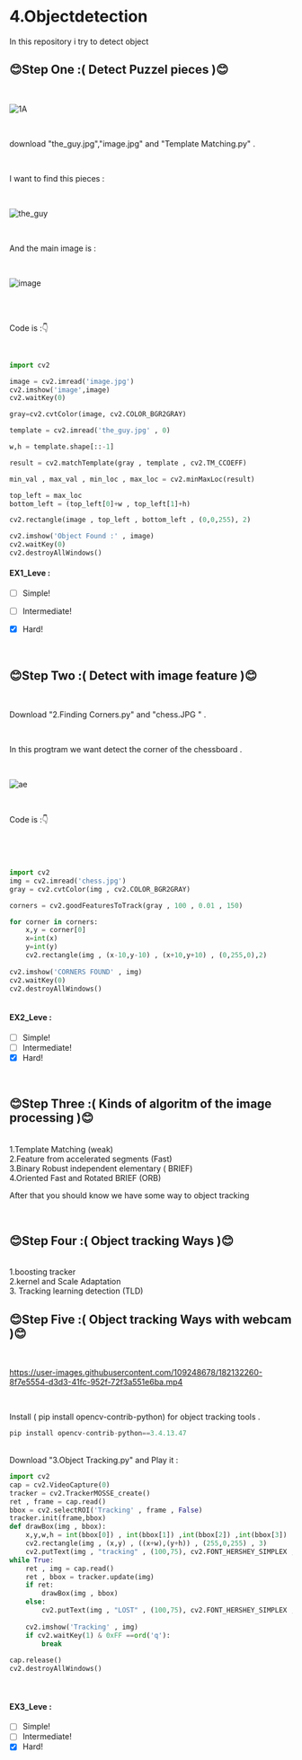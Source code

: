 # 4.Objectdetection
In this repository i try to detect object 
<br>

## :blush:Step One :( Detect Puzzel pieces ):blush:</b>

<br>

![1A](https://user-images.githubusercontent.com/109248678/181452436-8102b8b9-f651-4435-8111-d80ddef126f1.jpg)

<br>

download "the_guy.jpg","image.jpg" and "Template Matching.py" . 

<br>

I want to find this pieces :

<br>

![the_guy](https://user-images.githubusercontent.com/109248678/181450720-fb53d264-7448-4744-a805-b678f7b5ff41.jpg)

<br>

And the main image is :

<br>

![image](https://user-images.githubusercontent.com/109248678/181450848-c19598c7-9061-4d5b-8f32-303c2a53adf9.jpg)

<br>

<br>

Code is :👇

<br>

```python
import cv2

image = cv2.imread('image.jpg')
cv2.imshow('image',image)
cv2.waitKey(0)

gray=cv2.cvtColor(image, cv2.COLOR_BGR2GRAY)

template = cv2.imread('the_guy.jpg' , 0)

w,h = template.shape[::-1]

result = cv2.matchTemplate(gray , template , cv2.TM_CCOEFF)

min_val , max_val , min_loc , max_loc = cv2.minMaxLoc(result)

top_left = max_loc
bottom_left = (top_left[0]+w , top_left[1]+h)

cv2.rectangle(image , top_left , bottom_left , (0,0,255), 2)

cv2.imshow('Object Found :' , image)
cv2.waitKey(0)
cv2.destroyAllWindows()    
```
#### EX1_Leve :
- [ ] Simple! 
- [ ] Intermediate!
- [x] Hard!



<br>

## :blush:Step Two :( Detect with image feature ):blush:</b>

<br>

Download "2.Finding Corners.py" and "chess.JPG " . 

<br>

In this progtram we want detect the corner of the chessboard . 

<br>

![ae](https://user-images.githubusercontent.com/109248678/182014836-9b48a399-eb72-403e-b38d-47403783f298.jpg)

<br>

Code is :👇

<br>

```python


import cv2
img = cv2.imread('chess.jpg')
gray = cv2.cvtColor(img , cv2.COLOR_BGR2GRAY)

corners = cv2.goodFeaturesToTrack(gray , 100 , 0.01 , 150)

for corner in corners:
    x,y = corner[0]
    x=int(x)
    y=int(y)
    cv2.rectangle(img , (x-10,y-10) , (x+10,y+10) , (0,255,0),2)
    
cv2.imshow('CORNERS FOUND' , img)
cv2.waitKey(0)
cv2.destroyAllWindows()
   
```
#### EX2_Leve :
- [ ] Simple! 
- [ ] Intermediate!
- [x] Hard!

<br>

## :blush:Step Three :( Kinds of algoritm of the image processing ):blush:</b>

<br>
1.Template Matching (weak)
<br>
2.Feature from accelerated segments (Fast)
<br>
3.Binary Robust independent elementary ( BRIEF)
<br>
4.Oriented Fast and Rotated BRIEF (ORB) 
<br>

After that you should know we have some way to object tracking 

<br>

## :blush:Step Four :( Object tracking Ways ):blush:</b>

<br>
1.boosting tracker
<br>
2.kernel and Scale Adaptation 
<br>
3. Tracking learning detection (TLD)
<br>

## :blush:Step Five :( Object tracking Ways with webcam ):blush:</b>

<br>

https://user-images.githubusercontent.com/109248678/182132260-8f7e5554-d3d3-41fc-952f-72f3a551e6ba.mp4

<br>

Install ( pip install opencv-contrib-python) for object tracking tools . 
<br>
```python
pip install opencv-contrib-python==3.4.13.47
```
<br>
Download "3.Object Tracking.py" and Play it :
<br>

```python
import cv2
cap = cv2.VideoCapture(0)
tracker = cv2.TrackerMOSSE_create()
ret , frame = cap.read()
bbox = cv2.selectROI('Tracking' , frame , False)
tracker.init(frame,bbox)
def drawBox(img , bbox):
    x,y,w,h = int(bbox[0]) , int(bbox[1]) ,int(bbox[2]) ,int(bbox[3])
    cv2.rectangle(img , (x,y) , ((x+w),(y+h)) , (255,0,255) , 3)
    cv2.putText(img , "tracking" , (100,75), cv2.FONT_HERSHEY_SIMPLEX , 0.7 , (0,255,0) , 2)      
while True:
    ret , img = cap.read()
    ret , bbox = tracker.update(img)    
    if ret:
        drawBox(img , bbox)
    else:
        cv2.putText(img , "LOST" , (100,75), cv2.FONT_HERSHEY_SIMPLEX , 0.7 , (0,255,0) , 2)
        
    cv2.imshow('Tracking' , img)
    if cv2.waitKey(1) & 0xFF ==ord('q'):
        break
                
cap.release()
cv2.destroyAllWindows()
```

<br>

#### EX3_Leve :
- [ ] Simple! 
- [ ] Intermediate!
- [x] Hard!

<br>
